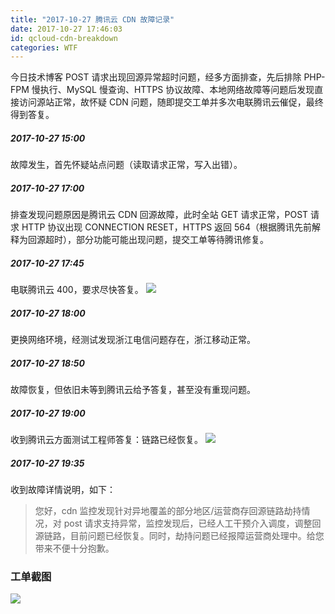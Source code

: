 ```yaml
---
title: "2017-10-27 腾讯云 CDN 故障记录"
date: 2017-10-27 17:46:03
id: qcloud-cdn-breakdown
categories: WTF
---
```


今日技术博客 POST 请求出现回源异常超时问题，经多方面排查，先后排除 PHP-FPM 慢执行、MySQL 慢查询、HTTPS 协议故障、本地网络故障等问题后发现直接访问源站正常，故怀疑 CDN 问题，随即提交工单并多次电联腾讯云催促，最终得到答复。

##### 2017-10-27 15:00

故障发生，首先怀疑站点问题（读取请求正常，写入出错）。

##### 2017-10-27 17:00

排查发现问题原因是腾讯云 CDN 回源故障，此时全站 GET 请求正常，POST 请求 HTTP 协议出现 CONNECTION RESET，HTTPS 返回 564（根据腾讯先前解释为回源超时），部分功能可能出现问题，提交工单等待腾讯修复。

##### 2017-10-27 17:45

电联腾讯云 400，要求尽快答复。 ![](https://i.loli.net/2018/08/15/5b73a54714fa5.png)

##### 2017-10-27 18:00

更换网络环境，经测试发现浙江电信问题存在，浙江移动正常。

##### 2017-10-27 18:50

故障恢复，但依旧未等到腾讯云给予答复，甚至没有重现问题。

##### 2017-10-27 19:00

收到腾讯云方面测试工程师答复：链路已经恢复。 ![](https://i.loli.net/2018/08/15/5b73a54a5d892.png)

##### 2017-10-27 19:35

收到故障详情说明，如下：

> 您好，cdn 监控发现针对异地覆盖的部分地区/运营商存回源链路劫持情况，对 post 请求支持异常，监控发现后，已经人工干预介入调度，调整回源链路，目前问题已经恢复。同时，劫持问题已经报障运营商处理中。给您带来不便十分抱歉。

### 工单截图

![](https://i.loli.net/2018/08/15/5b73a54e70f79.png)